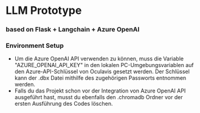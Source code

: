 # LLM Prototype
### based on Flask + Langchain + Azure OpenAI

### Environment Setup
- Um die Azure OpenAI API verwenden zu können, muss die Variable "AZURE_OPENAI_API_KEY" in den lokalen PC-Umgebungsvariablen auf den Azure-API-Schlüssel von Oculavis gesetzt werden. Der Schlüssel kann der .dbx Datei mithilfe des zugehörigen Passworts entnommen werden.
- Falls du das Projekt schon vor der Integration von Azure OpenAI API ausgeführt hast, musst du ebenfalls den .chromadb Ordner vor der ersten Ausführung des Codes löschen.